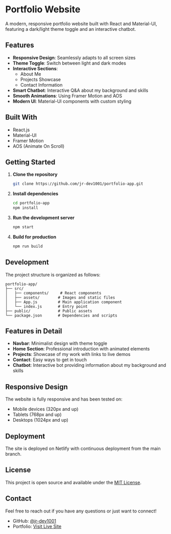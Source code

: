 # Portfolio Website

A modern, responsive portfolio website built with React and Material-UI, featuring a dark/light theme toggle and an interactive chatbot.

## Features

- **Responsive Design**: Seamlessly adapts to all screen sizes
- **Theme Toggle**: Switch between light and dark modes
- **Interactive Sections**:
  - About Me
  - Projects Showcase
  - Contact Information
- **Smart Chatbot**: Interactive Q&A about my background and skills
- **Smooth Animations**: Using Framer Motion and AOS
- **Modern UI**: Material-UI components with custom styling

## Built With

- React.js
- Material-UI
- Framer Motion
- AOS (Animate On Scroll)

## Getting Started

1. **Clone the repository**
   ```bash
   git clone https://github.com/jr-dev1001/portfolio-app.git
   ```

2. **Install dependencies**
   ```bash
   cd portfolio-app
   npm install
   ```

3. **Run the development server**
   ```bash
   npm start
   ```

4. **Build for production**
   ```bash
   npm run build
   ```

## Development

The project structure is organized as follows:

```
portfolio-app/
├── src/
│   ├── components/     # React components
│   ├── assets/        # Images and static files
│   ├── App.js         # Main application component
│   └── index.js       # Entry point
├── public/            # Public assets
└── package.json       # Dependencies and scripts
```

## Features in Detail

- **Navbar**: Minimalist design with theme toggle
- **Home Section**: Professional introduction with animated elements
- **Projects**: Showcase of my work with links to live demos
- **Contact**: Easy ways to get in touch
- **Chatbot**: Interactive bot providing information about my background and skills

## Responsive Design

The website is fully responsive and has been tested on:
- Mobile devices (320px and up)
- Tablets (768px and up)
- Desktops (1024px and up)

## Deployment

The site is deployed on Netlify with continuous deployment from the main branch.

## License

This project is open source and available under the [MIT License](LICENSE).

## Contact

Feel free to reach out if you have any questions or just want to connect!

- GitHub: [@jr-dev1001](https://github.com/jr-dev1001)
- Portfolio: [Visit Live Site](https://your-portfolio-url.netlify.app)
